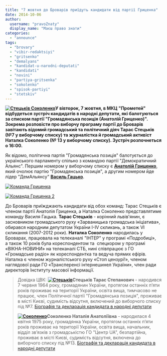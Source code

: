```yaml
---
title: "7 жовтня до Броварів приїдуть кандидати від партії Гриценка"
date: 2014-10-06
author: 
  username: "pravoZnaty"
  display_name: "Маєш право знати"
categories: 
  - "announce"
tags: 
  - "brovary"
  - "vibir-redaktsiyi"
  - "gritsenko"
  - "demalyans"
  - "kandidat-u-narodni-deputati"
  - "kandidati"
  - "novini"
  - "partiya-gritsenka"
  - "sokolenko"
  - "spisok-partiyi"
  - "stetskiv"
---
```


**[![Стецьків Соколенко](https://mpz.brovary.org/wp-content/uploads/2014/10/Stetskiv-Sokolenko.png)](https://mpz.brovary.org/wp-content/uploads/2014/10/Stetskiv-Sokolenko.png)У вівторок, 7 жовтня, в МКЦ "Прометей" відбудеться зустріч кандидатів в народні депутати, які балотуються за списком партії "Громадянська позиція (Анатолій Гриценко)". Зокрема розповісти про виборчу програму партії до Броварів завітають відомий громадський та політичний діяч Тарас Стецьків (№7 у виборчому списку) та журналістка й громадський активіст Наталка Соколенко (№ 13 у виборчому списку). Зустріч розпочнеться о 16:00.**

Як відомо, політична партія "Громадянська позиція" балотується до українського парламенту спільно з командою партії "Демократичний Альянс". Першим номером у виборчому списку є [**Анатолій Гриценко**](http://parlament2014.grytsenko.com.ua/people/people/14_09_10_gritsenko_anatoliy_stepanovich), який очолює партію "Громадянська позиція", а другим номером йде лідер "ДемАльянсу" [**Василь Гацько**](http://parlament2014.grytsenko.com.ua/people/people/14_09_10_gatsko_vasil_mikolayovich).

[![Команда Гриценка](https://mpz.brovary.org/wp-content/uploads/2014/10/Komanda-Gritsenka.jpg)](https://mpz.brovary.org/wp-content/uploads/2014/10/Komanda-Gritsenka.jpg)

[![Команда Гриценка 2](https://mpz.brovary.org/wp-content/uploads/2014/10/Komanda-Gritsenka-2.jpg)](https://mpz.brovary.org/wp-content/uploads/2014/10/Komanda-Gritsenka-2.jpg)

До Броварів приїжджають кандидати від обох команд: Тарас Стецьків є членом партії Анатолія Гриценка, а Наталка Соколенко представлятиме команду Василя Гацька. **Тарас Стецьків** - корінний львів'янин, є засновником громадського руху «Зарваницька громадська ініціатива», обирався народним депутатом України I-IV скликань, а також VІ скликання (2007-2012 роки). **Наталка Соколенко** народилась у Броварах, працювала на телеканалі "ІНТЕР" у програмі «Подробиці», а також 10 років була кореспондентом та  спецкором у програмі «ВІКНА-НОВИНИ» на телеканалі СТБ, нині співпрацює з ГО «Громадське радіо» як кореспондентка та ведуча прямих ефірів. Наталка є членом журналістського руху «Стоп цензурі!», членом наглядової ради ГО «Трансперенсі інтернешинел України», член ради директорів Інституту масової інформації.

> Довідка ЦВК: **[![Стецьків](https://mpz.brovary.org/wp-content/uploads/2014/10/Stetskiv.jpg)](https://mpz.brovary.org/wp-content/uploads/2014/10/Stetskiv.jpg)Стецьків Тарас Степанович** - народився 7 червня 1964 року, громадянин України, протягом останніх п’яти років проживає на території України, освіта вища, тимчасово не працює, член Політичної партії "Громадянська позиція", проживає в місті Києві, судимість відсутня, включений до виборчого списку під №7. [Біографія та декларація кандидата в народні депутати](http://parlament2014.grytsenko.com.ua/people/people/14_09_10_stetskiv_taras_stepanovich)
> 
> **[![Соколенко](https://mpz.brovary.org/wp-content/uploads/2014/10/Sokolenko.jpg)](https://mpz.brovary.org/wp-content/uploads/2014/10/Sokolenko.jpg)Соколенко Наталія Анатоліївна** - народилася 4 квiтня 1975 року, громадянка України, протягом останніх п’яти років проживає на території України, освіта вища, начальник, відділ зв’язків з громадськістю ГО "Центр UA", безпартійнa, проживає в місті Києві, судимість відсутня, включена до виборчого списку під №13. [Біографія та декларація кандидата в народні депутати](http://parlament2014.grytsenko.com.ua/people/people/14_09_10_sokolenko_natalya_anatolijivna)
